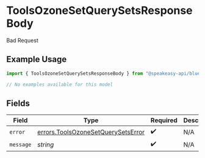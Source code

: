 # ToolsOzoneSetQuerySetsResponseBody

Bad Request

## Example Usage

```typescript
import { ToolsOzoneSetQuerySetsResponseBody } from "@speakeasy-api/bluesky/models/errors";

// No examples available for this model
```

## Fields

| Field                                                                                    | Type                                                                                     | Required                                                                                 | Description                                                                              |
| ---------------------------------------------------------------------------------------- | ---------------------------------------------------------------------------------------- | ---------------------------------------------------------------------------------------- | ---------------------------------------------------------------------------------------- |
| `error`                                                                                  | [errors.ToolsOzoneSetQuerySetsError](../../models/errors/toolsozonesetquerysetserror.md) | :heavy_check_mark:                                                                       | N/A                                                                                      |
| `message`                                                                                | *string*                                                                                 | :heavy_check_mark:                                                                       | N/A                                                                                      |